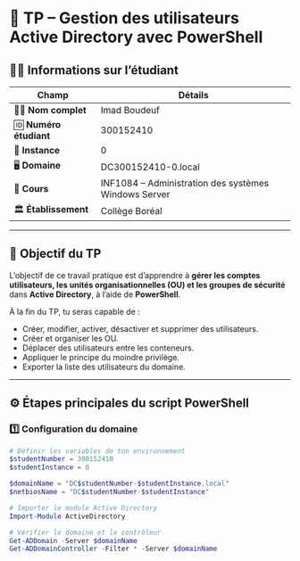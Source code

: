 # 🚀 TP – Gestion des utilisateurs Active Directory avec PowerShell

## 👨‍💻 Informations sur l’étudiant
| Champ | Détails |
|--------|----------|
| 🧑‍🎓 **Nom complet** | Imad Boudeuf |
| 🆔 **Numéro étudiant** | 300152410 |
| 🧩 **Instance** | 0 |
| 🖥️ **Domaine** | DC300152410-0.local |
| 🏫 **Cours** | INF1084 – Administration des systèmes Windows Server |
| 🏛️ **Établissement** | Collège Boréal |

---

## 🎯 Objectif du TP
L’objectif de ce travail pratique est d’apprendre à **gérer les comptes utilisateurs, les unités organisationnelles (OU) et les groupes de sécurité** dans **Active Directory**, à l’aide de **PowerShell**.

À la fin du TP, tu seras capable de :
- Créer, modifier, activer, désactiver et supprimer des utilisateurs.  
- Créer et organiser les OU.  
- Déplacer des utilisateurs entre les conteneurs.  
- Appliquer le principe du moindre privilège.  
- Exporter la liste des utilisateurs du domaine.

---

## ⚙️ Étapes principales du script PowerShell

### 1️⃣ Configuration du domaine
```powershell
# Définir les variables de ton environnement
$studentNumber = 300152410
$studentInstance = 0

$domainName = "DC$studentNumber-$studentInstance.local"
$netbiosName = "DC$studentNumber-$studentInstance"

# Importer le module Active Directory
Import-Module ActiveDirectory

# Vérifier le domaine et le contrôleur
Get-ADDomain -Server $domainName
Get-ADDomainController -Filter * -Server $domainName
